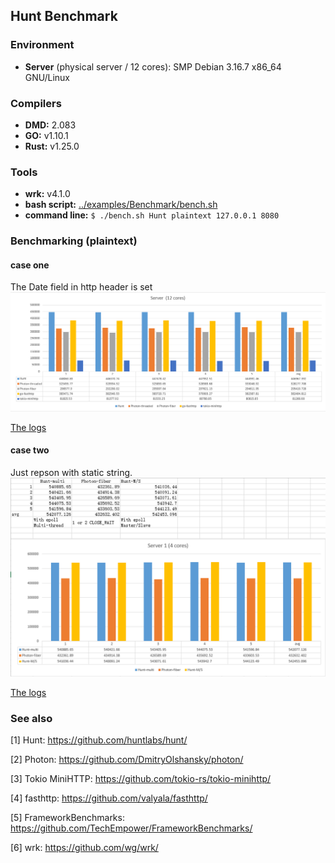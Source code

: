## Hunt Benchmark

### Environment
- **Server** (physical server / 12 cores): SMP Debian 3.16.7 x86_64 GNU/Linux


### Compilers
- **DMD:** 2.083
- **GO:**  v1.10.1
- **Rust:** v1.25.0

### Tools
- **wrk:** v4.1.0
- **bash script:** [../examples/Benchmark/bench.sh](../examples/Benchmark/bench.sh)
- **command line:** `$ ./bench.sh Hunt plaintext 127.0.0.1 8080`

### Benchmarking (plaintext)

#### case one
The Date field in http header is set
![Benchmark](images/benchmark-1.png)

[The logs](logs/b1/)

#### case two
Just repson with static string.
![Benchmark](images/benchmark-2.png)

[The logs](logs/b2/)



### See also

[1] Hunt: https://github.com/huntlabs/hunt/

[2] Photon: https://github.com/DmitryOlshansky/photon/

[3] Tokio MiniHTTP: https://github.com/tokio-rs/tokio-minihttp/

[4] fasthttp: https://github.com/valyala/fasthttp/

[5] FrameworkBenchmarks: https://github.com/TechEmpower/FrameworkBenchmarks/

[6] wrk: https://github.com/wg/wrk/
